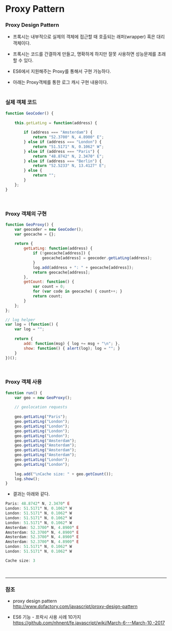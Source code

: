 # Proxy Pattern

### Proxy Design Pattern

* 프록시는 내부적으로 실제의 객체에 접근할 때 호출되는 래퍼(wrapper) 혹은 대리 객체이다.

* 프록시는 코드를 간결하게 만들고, 명확하게 하지만 잘못 사용하면 성능문제를 초래할 수 있다.

* ES6에서 지원해주는 Proxy를 통해서 구현 가능하다.

* 아래는 Proxy객체를 통한 로그 캐시 구현 내용이다.
<br><br>
 
### 실제 객체 코드

```js
function GeoCoder() {
 
    this.getLatLng = function(address) {
        
        if (address === "Amsterdam") {
            return "52.3700° N, 4.8900° E";
        } else if (address === "London") {
            return "51.5171° N, 0.1062° W";
        } else if (address === "Paris") {
            return "48.8742° N, 2.3470° E";
        } else if (address === "Berlin") {
            return "52.5233° N, 13.4127° E";
        } else {
            return "";
        }
    };
}
```
<br>

### Proxy 객체의 구현

```js
function GeoProxy() {
    var geocoder = new GeoCoder();
    var geocache = {};
 
    return {
        getLatLng: function(address) {
            if (!geocache[address]) {
                geocache[address] = geocoder.getLatLng(address);
            }
            log.add(address + ": " + geocache[address]);
            return geocache[address];
        },
        getCount: function() {
            var count = 0;
            for (var code in geocache) { count++; }
            return count;
        }
    };
};

// log helper
var log = (function() {
    var log = "";
 
    return {
        add: function(msg) { log += msg + "\n"; },
        show: function() { alert(log); log = ""; }
    }
})();
```
<br>

### Proxy 객체 사용

```js
function run() {
    var geo = new GeoProxy();
 
    // geolocation requests
 
    geo.getLatLng("Paris");
    geo.getLatLng("London");
    geo.getLatLng("London");
    geo.getLatLng("London");
    geo.getLatLng("London");
    geo.getLatLng("Amsterdam");
    geo.getLatLng("Amsterdam");
    geo.getLatLng("Amsterdam");
    geo.getLatLng("Amsterdam");
    geo.getLatLng("London");
    geo.getLatLng("London");
 
    log.add("\nCache size: " + geo.getCount());
    log.show();
}
```
 
* 결과는 아래와 같다.
  
```js
Paris: 48.8742° N, 2.3470° E
London: 51.5171° N, 0.1062° W
London: 51.5171° N, 0.1062° W
London: 51.5171° N, 0.1062° W
London: 51.5171° N, 0.1062° W
Amsterdam: 52.3700° N, 4.8900° E
Amsterdam: 52.3700° N, 4.8900° E
Amsterdam: 52.3700° N, 4.8900° E
Amsterdam: 52.3700° N, 4.8900° E
London: 51.5171° N, 0.1062° W
London: 51.5171° N, 0.1062° W

Cache size: 3
```
<br>

***
 
### 참조
 
* proxy design pattern<br>
  <http://www.dofactory.com/javascript/proxy-design-pattern>

* ES6 기능 - 프락시 사용 사례 10가지<br>
  <https://github.com/nhnent/fe.javascript/wiki/March-6---March-10,-2017>